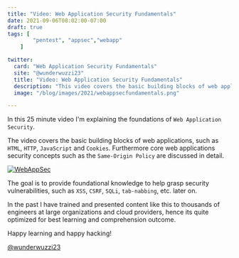 ```yaml
---
title: "Video: Web Application Security Fundamentals"
date: 2021-09-06T08:02:00-07:00
draft: true
tags: [
        "pentest", "appsec","webapp"
    ]

twitter:
  card: "Web Application Security Fundamentals"
  site: "@wunderwuzzi23"
  title: "Video: Web Application Security Fundamentals"
  description: "This video covers the basic building blocks of web applications, such as HTML, HTTP, JavaScript and Cookies."
  image: "/blog/images/2021/webappsecfundamentals.png"

---
```


In this 25 minute video I'm explaining the foundations of `Web Application Security`. 

The video covers the basic building blocks of web applications, such as `HTML`, `HTTP`, `JavaScript` and `Cookies`. Furthermore core web applications security concepts such as the `Same-Origin Policy` are discussed in detail. 

[![WebAppSec](/blog/images/2021/webappsecfundamentals.png)](https://www.youtube.com/watch?v=-7OX58nHPb8)

The goal is to provide foundational knowledge to help grasp security vulnerabilities, such as `XSS`, `CSRF`, `SQLi`, `tab-nabbing`, etc. later on.

In the past I have trained and presented content like this to thousands of engineers at large organizations and cloud providers, hence its quite optimized for best learning and comprehension outcome.

Happy learning and happy hacking!

[@wunderwuzzi23](https://twitter.com/wunderwuzzi23)